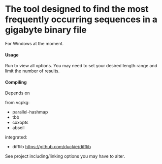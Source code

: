 # The tool designed to find the most frequently occurring sequences in a gigabyte binary file

For Windows at the moment.

#### Usage

Run to view all options. You may need to set your desired length range
and limit the number of results.

#### Compiling

Depends on

from vcpkg:

-   parallel-hashmap
-   tbb
-   cxxopts
-   abseil

integrated:

-   difflib <https://github.com/duckie/difflib>

See project including/linking options you may have to alter.
